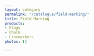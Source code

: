 ```yaml
---
layout: category
permalink: "/catalogue/field-marking/"
title: Field Marking
products:
- Flags
- Chalk
- Linemarkers
photos: []

---
```

